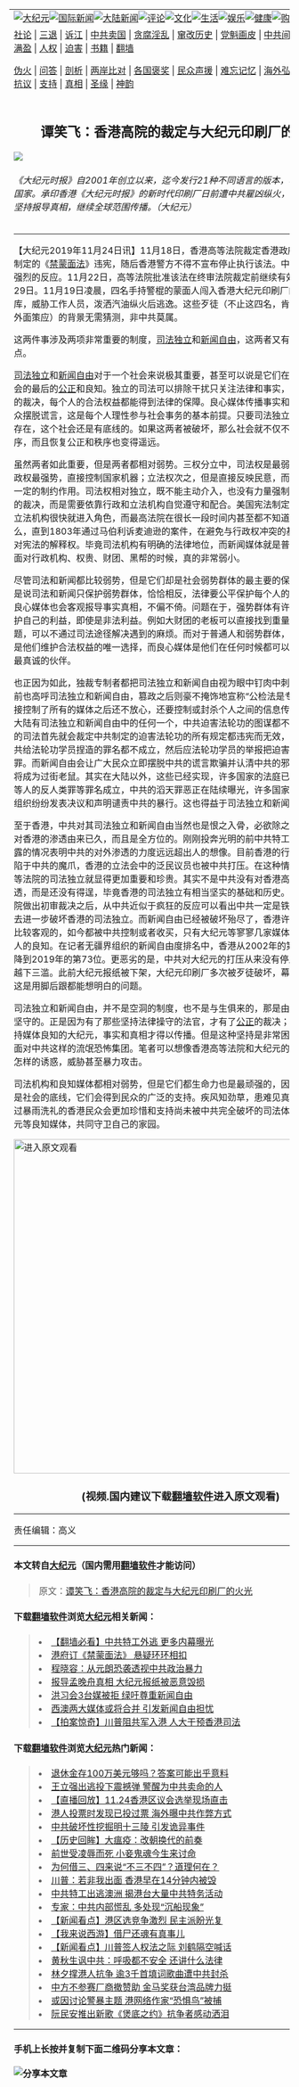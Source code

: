 <a name="1" id="1" target="_blank"></a><span id="1"></span>
<table border="0"><tr><td colspan="2" VALIGN=TOP><a href="https://github.com/yfkun2122/djy/blob/master/gb/nsc413.md#1"><img src="https://gitlab.com/szzdlab/www/raw/master/t/djy/1.jpg" title="大纪元"></a><a href="https://github.com/yfkun2122/djy/blob/master/gb/n24hr.md#1"><img src="https://gitlab.com/szzdlab/www/raw/master/t/djy/3.jpg" title="国际新闻"></a><a href="https://github.com/yfkun2122/djy/blob/master/gb/nsc413.md#1"><img src="https://gitlab.com/szzdlab/www/raw/master/t/djy/4.jpg" title="大陆新闻"></a><a href="https://github.com/yfkun2122/djy/blob/master/gb/news392.md#1"><img src="https://gitlab.com/szzdlab/www/raw/master/t/djy/5.jpg" title="评论"></a><a href="https://github.com/yfkun2122/djy/blob/master/gb/news2007.md#1"><img src="https://gitlab.com/szzdlab/www/raw/master/t/djy/6.jpg" title="文化"></a><a href="https://github.com/yfkun2122/djy/blob/master/gb/news2008.md#1"><img src="https://gitlab.com/szzdlab/www/raw/master/t/djy/7.jpg" title="生活"></a><a href="https://github.com/yfkun2122/djy/blob/master/gb/ncyule.md#1"><img src="https://gitlab.com/szzdlab/www/raw/master/t/djy/8.jpg" title="娱乐"></a><a href="https://github.com/yfkun2122/djy/blob/master/gb/nsc1002.md#1"><img src="https://gitlab.com/szzdlab/www/raw/master/t/djy/9.jpg" title="健康"><a href="https://www.youlucky.com"><img src="https://gitlab.com/szzdlab/www/raw/master/t/djy/10.jpg" title="购物"></a><a href="https://www.supportepoch.org/donation?utm_medium=epochtimes&utm_source=referral&utm_campaign=donate_button_djyhomepage"><img src="https://gitlab.com/szzdlab/www/raw/master/t/djy/12.jpg" title="捐款"></a></td></tr>
<tr><td colspan="2" VALIGN=TOP><a target="_blank" href="https://github.com/yfkun2122/djy/blob/master/gb/9p.md#1">社论</a> | <a target="_blank" href="https://github.com/yfkun2122/djy/blob/master/gb/nf5657.md#1">三退</a> | <a target="_blank" href="https://github.com/yfkun2122/djy/blob/master/gb/nf6123.md#1">诉江</a> | <a target="_blank" href="https://github.com/yfkun2122/djy/blob/master/gb/nf1176117.md#1">中共卖国</a> | <a target="_blank" href="https://github.com/yfkun2122/djy/blob/master/gb/nf5773.md#1">贪腐淫乱</a> | <a target="_blank" href="https://github.com/yfkun2122/djy/blob/master/gb/nf1176115.md#1">窜改历史</a> | <a target="_blank" href="https://github.com/yfkun2122/djy/blob/master/gb/nf1176107.md#1">党魁画皮</a> | <a target="_blank" href="https://github.com/yfkun2122/djy/blob/master/gb/nf1320400.md#1">中共间谍</a> | <a target="_blank" href="https://github.com/yfkun2122/djy/blob/master/gb/nf1176114.md#1">破坏传统</a> | <a target="_blank" href="https://github.com/yfkun2122/djy/blob/master/gb/nf5287.md#1">恶贯满盈</a> | <a target="_blank" href="https://github.com/yfkun2122/djy/blob/master/gb/ncid278.md#1">人权</a> | <a target="_blank" href="https://github.com/yfkun2122/djy/blob/master/gb/nf1176111.md#1">迫害</a> | <a target="_blank" href="https://github.com/yfkun2122/djy/blob/master/gb/nf1235328.md#1">书籍</a> | <a target="_blank" href="https://github.com/yfkun2122/www/blob/master/README.md?zsrh#1">翻墙</a></p><p><a target="_blank" href="https://github.com/yfkun2122/djy/blob/master/gb/nf5562.md#1">伪火</a> | <a target="_blank" href="https://github.com/yfkun2122/djy/blob/master/gb/nf4378.md#1">问答</a> | <a target="_blank" href="https://github.com/yfkun2122/djy/blob/master/gb/nf5792.md#1">剖析</a> | <a target="_blank" href="https://github.com/yfkun2122/djy/blob/master/gb/nf5735.md#1">两岸比对</a> | <a target="_blank" href="https://github.com/yfkun2122/djy/blob/master/gb/nf6119.md#1">各国褒奖</a> | <a target="_blank" href="https://github.com/yfkun2122/djy/blob/master/gb/nf6120.md#1">民众声援</a> | <a target="_blank" href="https://github.com/yfkun2122/djy/blob/master/gb/nf1188594.md#1">难忘记忆</a> | <a target="_blank" href="https://github.com/yfkun2122/djy/blob/master/gb/nf3180.md#1">海外弘传</a> | <a target="_blank" href="https://github.com/yfkun2122/djy/blob/master/gb/nf5410.md#1">万人上访</a> | <a target="_blank" href="https://github.com/yfkun2122/ntdtv/blob/master/gb/prog1530_1.md#1">和平抗议</a> | <a target="_blank" href="https://github.com/yfkun2122/djy/blob/master/gb/nf4386.md#1">支持</a> | <a target="_blank" href="https://github.com/yfkun2122/djy/blob/master/gb/nf4389.md#1">真相</a> | <a target="_blank" href="https://github.com/yfkun2122/djy/blob/master/gb/nf5790.md#1">圣缘</a> | <a target="_blank" href="https://github.com/yfkun2122/djy/blob/master/gb/nf4786.md#1">神韵</a></td></tr>
<tr><td VALIGN=TOP width="626"><h2 align=center>谭笑飞：香港高院的裁定与大纪元印刷厂的火光</h2>
<img src="http://i.epochtimes.com/assets/uploads/2019/11/Distribution_Presentation_March2018_1.5_Allpapers_slide-600x400-1.jpg" />
<h6>《大纪元时报》自2001年创立以来，迄今发行21种不同语言的版本，覆盖全球35个国家。承印香港《大纪元时报》的新时代印刷厂日前遭中共雇凶纵火，仍如期出版，坚持报导真相，继续全球范围传播。（大纪元）
</h6>
<hr>
<p>【大纪元2019年11月24日讯】11月18日，香港高等法院裁定香港政府于10月4日制定的《<a href="https://github.com/yfkun2122/djy/blob/master/gb/tag/%E7%A6%81%E8%92%99%E9%9D%A2%E6%B3%95.md">禁蒙面法</a>》违宪，随后香港警方不得不宣布停止执行该法。中共做出了极其强烈的反应。11月22日，高等法院批准该法在终审法院裁定前继续有效执行至11月29日。11月19日凌晨，四名手持警棍的蒙面人闯入香港大纪元印刷厂的车间和仓库，威胁工作人员，泼洒汽油纵火后逃逸。这些歹徒（不止这四名，肯定还有同伙在外面策应）的背景无需猜测，非中共莫属。</p>
<p>这两件事涉及两项非常重要的制度，<a href="https://github.com/yfkun2122/djy/blob/master/gb/tag/%E5%8F%B8%E6%B3%95%E7%8B%AC%E7%AB%8B.md">司法独立</a>和<a href="https://github.com/yfkun2122/djy/blob/master/gb/tag/%E6%96%B0%E9%97%BB%E8%87%AA%E7%94%B1.md">新闻自由</a>，这两者又有许多共同的特点。</p>
<p><a href="https://github.com/yfkun2122/djy/blob/master/gb/tag/%E5%8F%B8%E6%B3%95%E7%8B%AC%E7%AB%8B.md">司法独立</a>和<a href="https://github.com/yfkun2122/djy/blob/master/gb/tag/%E6%96%B0%E9%97%BB%E8%87%AA%E7%94%B1.md">新闻自由</a>对于一个社会来说极其重要，甚至可以说是它们在守护着一个社会的最后的<a href="https://github.com/yfkun2122/djy/blob/master/gb/tag/%E5%85%AC%E6%AD%A3.md">公正</a>和良知。独立的司法可以排除干扰只关注法律和事实，从而做出公正的裁决，每个人的合法权益都能得到法律的保障。良心媒体传播事实和真相，帮助民众摆脱谎言，这是每个人理性参与社会事务的基本前提。只要司法独立和新闻自由还存在，这个社会还是有底线的。如果这两者被破坏，那么社会就不仅不再有公正和秩序，而且恢复公正和秩序也变得遥远。</p>
<p>虽然两者如此重要，但是两者都相对弱势。三权分立中，司法权是最弱势的一个。行政权最强势，直接控制国家机器；立法权次之，但是直接反映民意，而且对行政权有一定的制约作用。司法权相对独立，既不能主动介入，也没有力量强制执行自己做出的裁决，而是需要依靠行政和立法机构自觉遵守和配合。美国宪法制定之后，行政和立法机构很快就进入角色，而最高法院在很长一段时间内甚至都不知道自己能做什么，直到1803年通过马伯利诉麦迪逊的案件，在避免与行政权冲突的基础上取得了对宪法的解释权。毕竟司法机构有明确的法律地位，而新闻媒体就是普通的企业，在面对行政机构、权贵、财团、黑帮的时候，真的非常弱小。</p>
<p>尽管司法和新闻都比较弱势，但是它们却是社会弱势群体的最主要的保护者。当然不是说司法和新闻只保护弱势群体，恰恰相反，法律要公平保护每个人的合法权益，而良心媒体也会客观报导事实真相，不偏不倚。问题在于，强势群体有许多种方式来维护自己的利益，即使是非法利益。例如大财团的老板可以直接找到重量级议员反映问题，可以不通过司法途径解决遇到的麻烦。而对于普通人和弱势群体，司法机构或许是他们维护合法权益的唯一选择，而良心媒体是他们在任何时候都可以信任和依靠的最真诚的伙伴。</p>
<p>也正因为如此，独裁专制者都把司法独立和新闻自由视为眼中钉肉中刺。中共在篡政前也高呼司法独立和新闻自由，篡政之后则豪不掩饰地宣称“公检法是专政工具”，直接控制了所有的媒体之后还不放心，还要控制或封杀个人之间的信息传播渠道。如果大陆有司法独立和新闻自由中的任何一个，中共迫害法轮功的图谋都不会得逞。独立的司法首先就会裁定中共制定的迫害法轮功的所有规定都违宪而无效，其次会判决中共给法轮功学员捏造的罪名都不成立，然后应法轮功学员的举报把迫害元凶江泽民定罪。而新闻自由会让广大民众立即摆脱中共的谎言欺骗并认清中共的邪恶本质，中共将成为过街老鼠。其实在大陆以外，这些已经实现，许多国家的法庭已经判决江泽民等人的反人类罪等罪名成立，中共的滔天罪恶正在陆续曝光，许多国家的议会和国际组织纷纷发表决议和声明谴责中共的暴行。这也得益于司法独立和新闻自由。</p>
<p>至于香港，中共对其司法独立和新闻自由当然也是恨之入骨，必欲除之而后快。中共对香港的渗透由来已久，而且是全方位的。刚刚投奔光明的前中共特工王立强先生透露的情况表明中共的对外渗透的力度远远超出人的想像。目前香港的行政机构已经沦陷于中共的魔爪，香港的立法会中的泛民议员也被中共打压。在这种情况下，香港高等法院的司法独立就显得更加重要和珍贵。其实不是中共没有对香港高等法院进行渗透，而是还没有得逞，毕竟香港的司法独立有相当坚实的基础和历史。而香港高等法院做出初审裁决之后，从中共近似于疯狂的反应可以看出中共一定是铁了心不择手段去进一步破坏香港的司法独立。而新闻自由已经被破坏殆尽了，香港许多媒体曾经是比较客观的，如今都被中共控制或者收买，只有大纪元等寥寥几家媒体还在坚守媒体人的良知。在记者无疆界组织的新闻自由度排名中，香港从2002年的第18位已经下降到2019年的第73位。更恶劣的是，中共对大纪元的打压从来没有停止，而且越来越下三滥。此前大纪元报纸被下架，大纪元印刷厂多次被歹徒破坏，幕后黑手是谁，这是用脚后跟都能想明白的问题。</p>
<p>司法独立和新闻自由，并不是空洞的制度，也不是与生俱来的，那是由活生生的人去坚守的。正是因为有了那些坚持法律操守的法官，才有了<a href="https://github.com/yfkun2122/djy/blob/master/gb/tag/%E5%85%AC%E6%AD%A3.md">公正</a>的裁决；正因为有了坚持媒体良知的大纪元，事实和真相才得以传播。但是这种坚持是非常困难的，特别是面对中共这样的流氓恐怖集团。笔者可以想像香港高等法院和大纪元的工作人员面对怎样的诱惑，威胁甚至暴力攻击。</p>
<p>司法机构和良知媒体都相对弱势，但是它们都生命力也是最顽强的，因为它们守护的是社会的底线，它们会得到民众的广泛的支持。疾风知劲草，患难见真情，相信经历过暴雨洗礼的香港民众会更加珍惜和支持尚未被中共完全破坏的司法体系，支持大纪元等良知媒体，共同守卫自己的家园。</p>
<p><a width="640" b="360" src=""></a><a href="https://git.io/JeipQ"><img width="600" src="https://gitlab.com/szzdlab/djy/raw/master/gb/300/djtsp.jpg" title="进入原文观看"  alt="进入原文观看"></a><h3 align=center>(视频.国内建议下载<a href="https://git.io/JesJV">翻墙软件</a>进入原文观看)</h3><hr><a src="https://www.youtube.com/embed/videoseries?list=PLzxjNt9AHGy0znWs30J2cj_uYdgEt1jOh" frameborder="0" allow="accelerometer; autoplay; encrypted-media; gyroscope; picture-in-picture" allowfullscreen></a></p>
<p>责任编辑：高义</p>

<hr>

#### 本文转自<a href="http://www.epochtimes.com">大纪元</a>（国内需用<a href="https://git.io/JesJV">翻墙软件</a>才能访问）
> 原文：<a href="http://www.epochtimes.com/gb/19/11/24/n11677327.htm">谭笑飞：香港高院的裁定与大纪元印刷厂的火光</a>


#### 下载<a href="https://git.io/JesJV">翻墙软件</a>浏览<a href="http://www.epochtimes.com">大纪元</a>相关新闻：
> <li><a href="http://www.epochtimes.com/gb/19/11/23/n11675356.htm">【翻墙必看】中共特工外逃 更多内幕曝光</a></li>
> <li><a href="http://www.epochtimes.com/gb/19/10/8/n11576752.htm">港府订《禁蒙面法》 悬疑环环相扣</a></li>
> <li><a href="http://www.epochtimes.com/gb/19/7/26/n11409877.htm">程晓容：从元朗恐袭透视中共政治暴力</a></li>
> <li><a href="http://www.epochtimes.com/gb/18/12/22/n10927176.htm">报导孟晚舟真相 大纪元报纸被恶意毁损</a></li>
> <li><a href="http://www.epochtimes.com/gb/16/11/1/n8450537.htm">洪习会3台媒被拒 绿吁尊重新闻自由</a></li>
> <li><a href="http://www.epochtimes.com/gb/16/6/21/n8021411.htm">西澳两大媒体或将合并 引发新闻自由担忧</a></li>
> <li><a href="https://github.com/yfkun2122/djy/blob/master/gb/19/11/23/n11676129.md">【拍案惊奇】川普阻共军入港 人大干预香港司法</a></li>

#### 下载<a href="https://git.io/JesJV">翻墙软件</a>浏览<a href="http://www.epochtimes.com">大纪元</a>热门新闻：
> <li><a href="http://www.epochtimes.com/gb/19/11/23/n11676211.htm">退休金存100万美元够吗？答案可能出乎意料</a></li>
> <li><a href="http://www.epochtimes.com/gb/19/11/23/n11676124.htm">王立强出逃投下震撼弹 警醒为中共卖命的人</a></li>
> <li><a href="http://www.epochtimes.com/gb/19/11/24/n11676496.htm">【直播回放】11.24香港区议会选举现场直击</a></li>
> <li><a href="http://www.epochtimes.com/gb/19/11/24/n11676756.htm">港人投票时发现已投过票 海外曝中共作弊方式</a></li>
> <li><a href="http://www.epochtimes.com/gb/19/11/16/n11660363.htm">中共破坏性挖掘明十三陵 引发诡异事件</a></li>
> <li><a href="http://www.epochtimes.com/gb/19/11/17/n11661605.htm">【历史回眸】大瘟疫：改朝换代的前奏</a></li>
> <li><a href="http://www.epochtimes.com/gb/13/12/21/n4039563.htm">前世受凌辱而死  小妾鬼魂今生来讨命</a></li>
> <li><a href="http://www.epochtimes.com/gb/19/11/11/n11647461.htm">为何借三、四来说“不三不四”？道理何在？</a></li>
> <li><a href="http://www.epochtimes.com/gb/19/11/22/n11674344.htm">川普：若非我出面 香港早在14分钟内被毁</a></li>
> <li><a href="http://www.epochtimes.com/gb/19/11/22/n11675009.htm">中共特工出逃澳洲 揭港台大量中共特务活动</a></li>
> <li><a href="http://www.epochtimes.com/gb/19/11/5/n11634589.htm">专家：中共内部慌乱 多处现“沉船现象”</a></li>
> <li><a href="http://www.epochtimes.com/gb/19/11/22/n11674301.htm">【新闻看点】港区选竞争激烈 民主派盼光复</a></li>
> <li><a href="http://www.epochtimes.com/gb/19/11/18/n11664085.htm">【我来说西游】借尸还魂有真事儿</a></li>
> <li><a href="http://www.epochtimes.com/gb/19/11/21/n11672050.htm">【新闻看点】川普签人权法之际 刘鹤隔空喊话</a></li>
> <li><a href="http://www.epochtimes.com/gb/19/11/21/n11670138.htm">黄秋生讽中共：呼吸都不安全 还讲什么法律</a></li>
> <li><a href="http://www.epochtimes.com/gb/19/11/22/n11674474.htm">林夕撑港人抗争 逾3千首填词歌曲遭中共封杀</a></li>
> <li><a href="http://www.epochtimes.com/gb/19/11/22/n11673425.htm">中方不参赛厂商撤赞助 金马奖获台湾品牌力挺</a></li>
> <li><a href="http://www.epochtimes.com/gb/19/11/21/n11672247.htm">或因讨论警暴主题 港网络作家“恐惧鸟”被捕</a></li>
> <li><a href="http://www.epochtimes.com/gb/19/11/21/n11672681.htm">阮民安推出新歌《煲底之约》抗争者感动洒泪</a></li>
<hr>

#### 手机上长按并复制下面二维码分享本文章：<br><br><img src="http://d1p1.ip.zn2.us/v.php?action=qrcode&url=https://github.com/yfkun2122/djy/blob/master/gb/19/11/24/n11677327.md%231" title="分享本文章"></td><td VALIGN=TOP><a href="https://github.com/yfkun2122/djy/blob/master/gb/16/1/21/n4622075.md?dfh#1" target="_blank"><img src="https://gitlab.com/szzdlab/djy/raw/master/gb/300/wei-f1.jpg" title="中共的伪火骗局"  alt="中共的伪火骗局"></a><br><a href="https://github.com/yfkun2122/www/blob/master/README.md?dfh#9" target="_blank"><img src="https://gitlab.com/szzdlab/djy/raw/master/gb/300/yong-h.jpg" title="永恒的见证"  alt="永恒的见证"></a><br><a href="https://github.com/yfkun2122/djy/blob/master/gb/13/9/29/n3974789.md?dfh#1" target="_blank"><img src="https://gitlab.com/szzdlab/djy/raw/master/gb/300/shang-lnz.jpg" title="善良女子被中共投男牢"  alt="善良女子被中共投男牢"></a><br><a href="https://github.com/yfkun2122/djy/blob/master/gb/16/3/16/n4663449.md?dfh#1" target="_blank"><img src="https://gitlab.com/szzdlab/djy/raw/master/gb/300/huo-z3.jpg" title="警卫目击活摘器官"  alt="警卫目击活摘器官"></a><br><a href="https://github.com/yfkun2122/djy/blob/master/gb/16/8/7/n8177641.md?dfh#1" target="_blank"><img src="https://gitlab.com/szzdlab/djy/raw/master/gb/300/huo-z4.jpg" title="证人描述活摘恐怖"  alt="证人描述活摘恐怖"></a><br><a href="https://github.com/yfkun2122/djy/blob/master/gb/10/4/19/n2881569.md?dfh#1" target="_blank"><img src="https://gitlab.com/szzdlab/djy/raw/master/gb/300/huo-z1.jpg" title="揭开活摘器官黑幕"  alt="揭开活摘器官黑幕"></a><br><a href="https://github.com/yfkun2122/djy/blob/master/gb/10/11/7/n3077476.md?dfh#1" target="_blank"><img src="https://gitlab.com/szzdlab/djy/raw/master/gb/300/ma-ks.jpg" title="马克思的成魔之路"  alt="马克思的成魔之路"></a><br><a href="https://github.com/yfkun2122/djy/blob/master/gb/14/6/9/n4173977.md?dfh#1" target="_blank"><img src="https://gitlab.com/szzdlab/djy/raw/master/gb/300/chang-zs.jpg" title="藏字石 蕴天机"  alt="藏字石 蕴天机"></a><br><a href="https://github.com/yfkun2122/djy/blob/master/gb/18/5/10/n10381511.md?dfh#1" target="_blank"><img src="https://gitlab.com/szzdlab/djy/raw/master/gb/300/st1.jpg" title="关注3亿人三退"  alt="关注3亿人三退"></a><br><a href="https://github.com/yfkun2122/djy/blob/master/gb/18/3/21/n10237682.md?dfh#1" target="_blank"><img src="https://gitlab.com/szzdlab/djy/raw/master/gb/300/jie-t.jpg" title="解体中共复兴中华"  alt="解体中共复兴中华"></a><br><a href="https://github.com/yfkun2122/djy/blob/master/gb/9/2/9/n2422991.md?dfh#1" target="_blank"><img src="https://gitlab.com/szzdlab/djy/raw/master/gb/300/gao-zs.jpg" title="中共迫害良心律师"  alt="中共迫害良心律师"></a><br><a href="https://github.com/yfkun2122/djy/blob/master/gb/18/12/9/n10900044.md?dfh#1" target="_blank"><img src="https://gitlab.com/szzdlab/djy/raw/master/gb/300/sj1.jpg" title="303万人举报江泽民"  alt="303万人举报江泽民"></a><br><a href="https://github.com/yfkun2122/djy/blob/master/gb/18/8/28/n10672014.md?dfh#1" target="_blank"><img src="https://gitlab.com/szzdlab/djy/raw/master/gb/300/sj2.jpg" title="这些官员为何起诉江泽民"  alt="这些官员为何起诉江泽民"></a><br><a href="https://github.com/yfkun2122/djy/blob/master/gb/8/12/18/n2367165.md?dfh#1" target="_blank"><img src="https://gitlab.com/szzdlab/djy/raw/master/gb/300/liangan.jpg" title="海峡两岸的强烈对比"  alt="海峡两岸的强烈对比"></a><br><a href="https://github.com/yfkun2122/djy/blob/master/gb/15/5/5/n4427238.md?dfh#1" target="_blank"><img src="https://gitlab.com/szzdlab/djy/raw/master/gb/300/jia-ndzl.jpg" title="加拿大总理的贺信"  alt="加拿大总理的贺信"></a><br><a href="https://github.com/yfkun2122/djy/blob/master/gb/11/6/17/n3289382.md?dfh#1" target="_blank"><img src="https://gitlab.com/szzdlab/djy/raw/master/gb/300/xiao-wd.jpg" title="探寻真相兼听则明"  alt="探寻真相兼听则明"></a><br><a href="https://github.com/yfkun2122/djy/blob/master/gb/18/10/27/n10812623.md?dfh#1" target="_blank"><img src="https://gitlab.com/szzdlab/djy/raw/master/gb/300/yindu.jpg" title="印度媒体报道东方"  alt="印度媒体报道东方"></a><br><a href="https://github.com/yfkun2122/djy/blob/master/gb/18/6/9/n10469652.md?dfh#1" target="_blank"><img src="https://gitlab.com/szzdlab/djy/raw/master/gb/300/xie-j.jpg" title="不一样的海外校园"  alt="不一样的海外校园"></a><br><a href="https://github.com/yfkun2122/djy/blob/master/gb/7/4/5/n1669415.md?dfh#1" target="_blank"><img src="https://gitlab.com/szzdlab/djy/raw/master/gb/300/li-up.jpg" title="从大师到徒弟的传奇"  alt="从大师到徒弟的传奇"></a><br><a href="https://github.com/yfkun2122/djy/blob/master/gb/17/5/26/n9191512.md?dfh#1" target="_blank"><img src="https://gitlab.com/szzdlab/djy/raw/master/gb/300/zfl2.jpg" title="亿万人与东方一本奇书"  alt="亿万人与东方一本奇书"></a><br><a href="https://github.com/yfkun2122/djy/blob/master/gb/13/11/27/n4020290.md?dfh#1" target="_blank"><img src="https://gitlab.com/szzdlab/djy/raw/master/gb/300/zhen-h.jpg" title="大陆见不到的震撼场面"  alt="大陆见不到的震撼场面"></a><br><a href="https://github.com/yfkun2122/djy/blob/master/gb/15/7/17/n4482910.md?dfh#1" target="_blank"><img src="https://gitlab.com/szzdlab/djy/raw/master/gb/300/dalu-sk.jpg" title="人心向善 大陆当初盛况"  alt="人心向善 大陆当初盛况"></a><br><a href="https://github.com/yfkun2122/djy/blob/master/gb/9/10/15/n2689419.md?dfh#1" target="_blank"><img src="https://gitlab.com/szzdlab/djy/raw/master/gb/300/zfl1.jpg" title="追寻真理 这书讲什么"  alt="追寻真理 这书讲什么"></a><br><a href="https://github.com/yfkun2122/www/blob/master/README.md?dfh#1" target="_blank"><img src="https://gitlab.com/szzdlab/djy/raw/master/gb/300/fq1.jpg" title="下载免费翻墙软件"  alt="下载免费翻墙软件"></a><br></td></tr></table>
